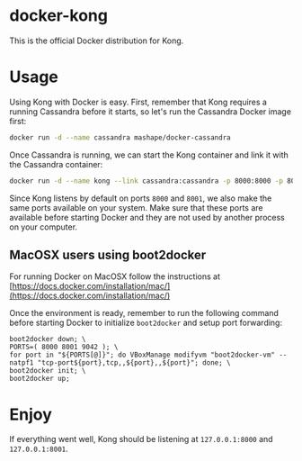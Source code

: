 # docker-kong
This is the official Docker distribution for Kong.

# Usage

Using Kong with Docker is easy. First, remember that Kong requires a running Cassandra before it starts, so let's run the Cassandra Docker image first:

```bash
docker run -d --name cassandra mashape/docker-cassandra
```

Once Cassandra is running, we can start the Kong container and link it with the Cassandra container:

```bash
docker run -d --name kong --link cassandra:cassandra -p 8000:8000 -p 8001:8001 mashape/docker-kong:0.0.1-beta
```

Since Kong listens by default on ports `8000` and `8001`, we also make the same ports available on your system. Make sure that these ports are available before starting Docker and they are not used by another process on your computer.

## MacOSX users using boot2docker

For running Docker on MacOSX follow the instructions at [https://docs.docker.com/installation/mac/](https://docs.docker.com/installation/mac/)

Once the environment is ready, remember to run the following command before starting Docker to initialize `boot2docker` and setup port forwarding:

```
boot2docker down; \
PORTS=( 8000 8001 9042 ); \
for port in "${PORTS[@]}"; do VBoxManage modifyvm "boot2docker-vm" --natpf1 "tcp-port${port},tcp,,${port},,${port}"; done; \
boot2docker init; \
boot2docker up;
```

# Enjoy

If everything went well, Kong should be listening at `127.0.0.1:8000` and `127.0.0.1:8001`.
